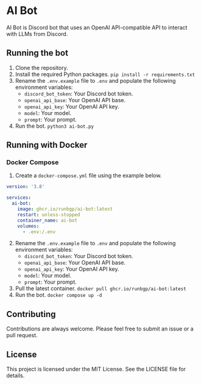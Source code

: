 # AI Bot

AI Bot is Discord bot that uses an OpenAI API-compatible API to interact with LLMs from Discord.

## Running the bot

1. Clone the repository. 
2. Install the required Python packages. `pip install -r requirements.txt`
3. Rename the `.env.example` file to `.env` and populate the following environment variables:
    - `discord_bot_token`: Your Discord bot token.
    - `openai_api_base`: Your OpenAI API base.
    - `openai_api_key`: Your OpenAI API key.
    - `model`: Your model.
    - `prompt`: Your prompt.
4. Run the bot. `python3 ai-bot.py`

## Running with Docker

### Docker Compose

1. Create a `docker-compose.yml` file using the example below.
```yaml
version: '3.8'

services:
  ai-bot:
    image: ghcr.io/runbgp/ai-bot:latest
    restart: unless-stopped
    container_name: ai-bot
    volumes:
      - .env:/.env
```
2. Rename the `.env.example` file to `.env` and populate the following environment variables:
    - `discord_bot_token`: Your Discord bot token.
    - `openai_api_base`: Your OpenAI API base.
    - `openai_api_key`: Your OpenAI API key.
    - `model`: Your model.
    - `prompt`: Your prompt.
3. Pull the latest container. `docker pull ghcr.io/runbgp/ai-bot:latest`
4. Run the bot. `docker compose up -d`

## Contributing

Contributions are always welcome. Please feel free to submit an issue or a pull request.

## License

This project is licensed under the MIT License. See the LICENSE file for details.
